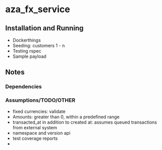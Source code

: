 # aza_fx_service

## Installation and Running

- Dockerthings
- Seeding: customers 1 - n
- Testing rspec
- Sample payload

## Notes

### Dependencies

### Assumptions/TODO/OTHER

- fixed currencies: validate
- Amounts: greater than 0, within a predefined range
- transacted_at in addition to created at: assumes queued transactions from external system
- namespace and version api
- test coverage reports
- 
